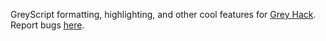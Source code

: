 GreyScript formatting, highlighting, and other cool features for [Grey Hack](https://greyhackgame.com).<br>
Report bugs [here](https://github.com/WyattSL/greyscript/issues).